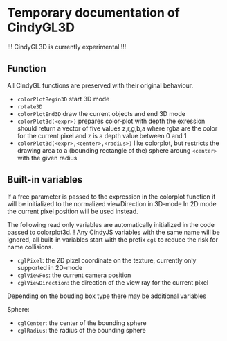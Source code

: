 # Temporary documentation of CindyGL3D

!!! CindyGL3D is currently experimental !!!


## Function

All CindyGL functions are preserved with their original behaviour.

* `colorPlotBegin3D` start 3D mode
* `rotate3D` 
* `colorPlotEnd3D` draw the current objects and end 3D mode
* `colorPlot3d(<expr>)` prepares color-plot with depth the exression should return a vector of five values z,r,g,b,a where rgba are the color for the current pixel and z is a depth value between 0 and 1
* `colorPlot3d(<expr>,<center>,<radius>)` like colorplot, but restricts the drawing area to a (bounding rectangle of the) sphere aroung `<center>` with the given radius


## Built-in variables

If a free parameter is passed to the expression in the colorplot function it will be initialized to the normalized viewDirection in 3D-mode
In 2D mode the current pixel position will be used instead.

The following read only variables are automatically initialized in the code passed to colorplot3d.
! Any CindyJS variables with the same name will be ignored,
all built-in variables start with the prefix `cgl` to reduce the risk for name collisions.

* `cglPixel`: the 2D pixel coordinate on the texture, currently only supported in 2D-mode
* `cglViewPos`: the current camera position
* `cglViewDirection`: the direction of the view ray for the current pixel


Depending on the bouding box type there may be additional variables

Sphere:
* `cglCenter`: the center of the bounding sphere
* `cglRadius`: the radius of the bounding sphere